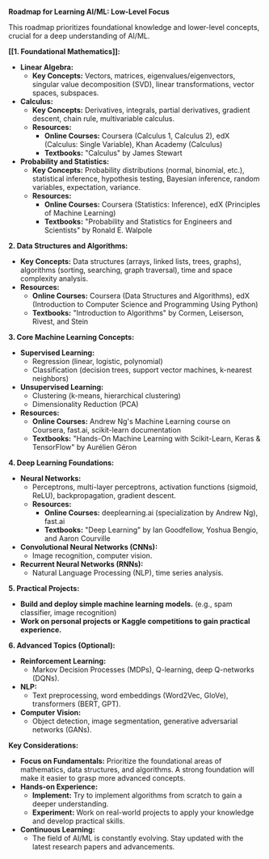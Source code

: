 **Roadmap for Learning AI/ML: Low-Level Focus**

This roadmap prioritizes foundational knowledge and lower-level concepts, crucial for a deep understanding of AI/ML.

**[[1. Foundational Mathematics]]:**

* **Linear Algebra:**
    * **Key Concepts:** Vectors, matrices, eigenvalues/eigenvectors, singular value decomposition (SVD), linear transformations, vector spaces, subspaces.
* **Calculus:**
    * **Key Concepts:** Derivatives, integrals, partial derivatives, gradient descent, chain rule, multivariable calculus.
    * **Resources:** 
        * **Online Courses:** Coursera (Calculus 1, Calculus 2), edX (Calculus: Single Variable), Khan Academy (Calculus)
        * **Textbooks:** "Calculus" by James Stewart
* **Probability and Statistics:**
    * **Key Concepts:** Probability distributions (normal, binomial, etc.), statistical inference, hypothesis testing, Bayesian inference, random variables, expectation, variance.
    * **Resources:** 
        * **Online Courses:** Coursera (Statistics: Inference), edX (Principles of Machine Learning)
        * **Textbooks:** "Probability and Statistics for Engineers and Scientists" by Ronald E. Walpole

**2. Data Structures and Algorithms:**

* **Key Concepts:** Data structures (arrays, linked lists, trees, graphs), algorithms (sorting, searching, graph traversal), time and space complexity analysis.
* **Resources:**
    * **Online Courses:** Coursera (Data Structures and Algorithms), edX (Introduction to Computer Science and Programming Using Python)
    * **Textbooks:** "Introduction to Algorithms" by Cormen, Leiserson, Rivest, and Stein

**3. Core Machine Learning Concepts:**

* **Supervised Learning:** 
    * Regression (linear, logistic, polynomial)
    * Classification (decision trees, support vector machines, k-nearest neighbors)
* **Unsupervised Learning:**
    * Clustering (k-means, hierarchical clustering)
    * Dimensionality Reduction (PCA)
* **Resources:** 
    * **Online Courses:** Andrew Ng's Machine Learning course on Coursera, fast.ai, scikit-learn documentation
    * **Textbooks:** "Hands-On Machine Learning with Scikit-Learn, Keras & TensorFlow" by Aurélien Géron

**4. Deep Learning Foundations:**

* **Neural Networks:** 
    * Perceptrons, multi-layer perceptrons, activation functions (sigmoid, ReLU), backpropagation, gradient descent.
    * **Resources:** 
        * **Online Courses:** deeplearning.ai (specialization by Andrew Ng), fast.ai
        * **Textbooks:** "Deep Learning" by Ian Goodfellow, Yoshua Bengio, and Aaron Courville
* **Convolutional Neural Networks (CNNs):** 
    * Image recognition, computer vision.
* **Recurrent Neural Networks (RNNs):** 
    * Natural Language Processing (NLP), time series analysis.

**5. Practical Projects:**

* **Build and deploy simple machine learning models.** (e.g., spam classifier, image recognition)
* **Work on personal projects or Kaggle competitions to gain practical experience.**

**6. Advanced Topics (Optional):**

* **Reinforcement Learning:** 
    * Markov Decision Processes (MDPs), Q-learning, deep Q-networks (DQNs).
* **NLP:** 
    * Text preprocessing, word embeddings (Word2Vec, GloVe), transformers (BERT, GPT).
* **Computer Vision:** 
    * Object detection, image segmentation, generative adversarial networks (GANs).

**Key Considerations:**

* **Focus on Fundamentals:** Prioritize the foundational areas of mathematics, data structures, and algorithms. A strong foundation will make it easier to grasp more advanced concepts.
* **Hands-on Experience:** 
    * **Implement:** Try to implement algorithms from scratch to gain a deeper understanding.
    * **Experiment:** Work on real-world projects to apply your knowledge and develop practical skills.
* **Continuous Learning:** 
    * The field of AI/ML is constantly evolving. Stay updated with the latest research papers and advancements.
